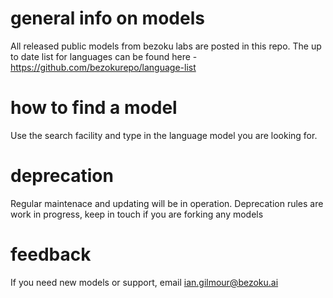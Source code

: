 # general info on models
All released public models from bezoku labs are posted in this repo. The up to date list for languages can be found here - https://github.com/bezokurepo/language-list
# how to find a model
Use the search facility and type in the language model you are looking for. 
# deprecation
Regular maintenace and updating will be in operation. Deprecation rules are work in progress, keep in touch if you are forking any models
# feedback
If you need new models or support, email ian.gilmour@bezoku.ai
